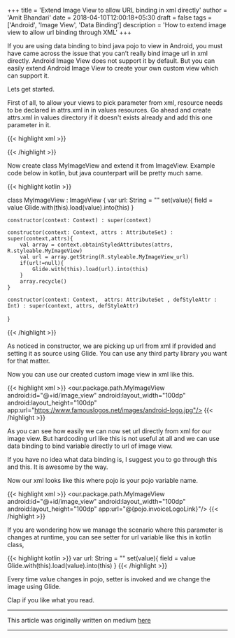 +++
title = 'Extend Image View to allow URL binding in xml directly'
author = 'Amit Bhandari'
date = 2018-04-10T12:00:18+05:30
draft = false
tags = ['Android', 'Image View', 'Data Binding']
description = 'How to extend image view to allow url binding through XML'
+++

If you are using data binding to bind java pojo to view in Android, you must have came across the issue that you can’t really bind image url in xml directly. Android Image View does not support it by default. But you can easily extend Android Image View to create your own custom view which can support it.

Lets get started.

First of all, to allow your views to pick parameter from xml, resource needs to be declared in attrs.xml in in values resources. Go ahead and create attrs.xml in values directory if it doesn't exists already and add this one parameter in it.

{{< highlight xml >}}
<declare-styleable name="MyImageView">
    <attr name="url" format="string" />
</declare-styleable>

{{< /highlight >}}


Now create class MyImageView and extend it from ImageView. Example code below in kotlin, but java counterpart will be pretty much same.

{{< highlight kotlin >}}

class MyImageView : ImageView {
    var url: String = ""
        set(value){
            field = value
            Glide.with(this).load(value).into(this)
        }

    constructor(context: Context) : super(context)

    constructor(context: Context, attrs : AttributeSet) : super(context,attrs){
        val array = context.obtainStyledAttributes(attrs, R.styleable.MyImageView)
        val url = array.getString(R.styleable.MyImageView_url)
        if(url!=null){
            Glide.with(this).load(url).into(this)
        }
        array.recycle()
    }

    constructor(context: Context,  attrs: AttributeSet , defStyleAttr : Int) : super(context, attrs, defStyleAttr)
}

{{< /highlight >}}

As noticed in constructor, we are picking up url from xml if provided and setting it as source using Glide. You can use any third party library you want for that matter.

Now you can use our created custom image view in xml like this.

{{< highlight xml >}}
<our.package.path.MyImageView
    android:id="@+id/image_view"
    android:layout_width="100dp"
    android:layout_height="100dp"
    app:url="https://www.famouslogos.net/images/android-logo.jpg"/>
{{< /highlight >}}


As you can see how easily we can now set url directly from xml for our image view. But hardcoding url like this is not useful at all and we can use data binding to bind variable directly to url of image view.

If you have no idea what data binding is, I suggest you to go through this and this. It is awesome by the way.

Now our xml looks like this where pojo is your pojo variable name.

{{< highlight xml >}}
<our.package.path.MyImageView
    android:id="@+id/image_view"
    android:layout_width="100dp"
    android:layout_height="100dp"
    app:url="@{pojo.invoiceLogoLink}"/>
{{< /highlight >}}


If you are wondering how we manage the scenario where this parameter is changes at runtime, you can see setter for url variable like this in kotlin class,

{{< highlight kotlin >}}
var url: String = ""
    set(value){
        field = value
        Glide.with(this).load(value).into(this)
    }
{{< /highlight >}}

Every time value changes in pojo, setter is invoked and we change the image using Glide.

Clap if you like what you read.

---

This article was originally written on medium [here](https://medium.com/@amit-bhandari/extend-image-view-to-allow-url-binding-in-xml-directly-c6d9211f717d)

---